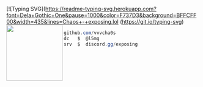 [![Typing SVG](https://readme-typing-svg.herokuapp.com?font=Dela+Gothic+One&pause=1000&color=F737D3&background=BFFCFF00&width=435&lines=Chaos+-+exposing.lol
(https://git.io/typing-svg)
<img align="left" src="https://upload.wikimedia.org/wikipedia/commons/thumb/3/34/Red_star.svg/220px-Red_star.svg.png" width="147"/> 

```csharp
github.com/vvvcha0s
dc   $  @l5mg
srv  $  discord.gg/exposing
```
&zwnj; 
&zwnj; 
